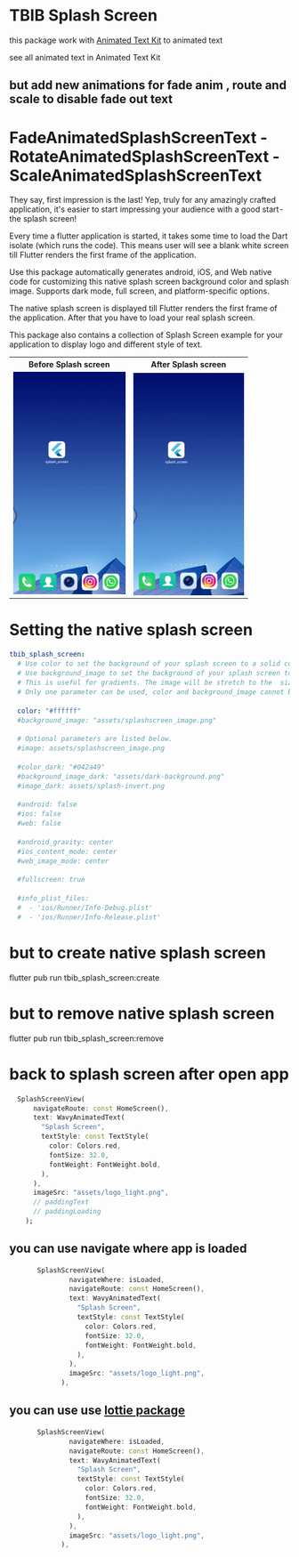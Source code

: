 # TBIB Splash Screen

this package work with
[Animated Text Kit](https://pub.dev/packages/animated_text_kit)
to animated text 

see all animated text in Animated Text Kit

## but add new animations for fade anim , route and scale to disable fade out text 

# FadeAnimatedSplashScreenText - RotateAnimatedSplashScreenText - ScaleAnimatedSplashScreenText


They say, first impression is the last! Yep, truly for any amazingly crafted application, it's easier to start impressing your audience with a good start - the splash screen!

Every time a flutter application is started, it takes some time to load the Dart isolate (which runs the code). This means user will see a blank white screen till Flutter renders the first frame of the application.

Use this package automatically generates android, iOS, and Web native code for customizing this native splash screen background color and splash image. Supports dark mode, full screen, and platform-specific options.

The native splash screen is displayed till Flutter renders the first frame of the application. After that you have to load your real splash screen.

This package also contains a collection of Splash Screen example for your application to display logo and different style of text.

<table>
<tr><th>Before Splash screen</th><th>After Splash screen</th></tr>
<tr><td><img src="https://raw.githubusercontent.com/the-best-is-best/tbib_splash_screen/master/src/Before_Splash.gif" height = "400px"></td><td><img src="https://raw.githubusercontent.com/the-best-is-best/tbib_splash_screen/master/src/After_Splash.gif" align = "right" height = "400px"></td></tr>
</table>

# Setting the native splash screen
```yaml
tbib_splash_screen:
  # Use color to set the background of your splash screen to a solid color.
  # Use background_image to set the background of your splash screen to a png image.
  # This is useful for gradients. The image will be stretch to the  size of the app.
  # Only one parameter can be used, color and background_image cannot both be set.

  color: "#ffffff"
  #background_image: "assets/splashscreen_image.png"

  # Optional parameters are listed below.
  #image: assets/splashscreen_image.png

  #color_dark: "#042a49"
  #background_image_dark: "assets/dark-background.png"
  #image_dark: assets/splash-invert.png

  #android: false
  #ios: false
  #web: false

  #android_gravity: center
  #ios_content_mode: center
  #web_image_mode: center

  #fullscreen: true

  #info_plist_files:
  #  - 'ios/Runner/Info-Debug.plist'
  #  - 'ios/Runner/Info-Release.plist'
```

# but to create native splash screen 

flutter pub run tbib_splash_screen:create

# but to remove native splash screen 

flutter pub run tbib_splash_screen:remove

# back to splash screen after open app

```dart
  SplashScreenView(
      navigateRoute: const HomeScreen(),
      text: WavyAnimatedText(
        "Splash Screen",
        textStyle: const TextStyle(
          color: Colors.red,
          fontSize: 32.0,
          fontWeight: FontWeight.bold,
        ),
      ),
      imageSrc: "assets/logo_light.png",
      // paddingText
      // paddingLoading
    );
 ```

## you can use navigate where app is loaded 

```dart
       SplashScreenView(
               navigateWhere: isLoaded,
               navigateRoute: const HomeScreen(),
               text: WavyAnimatedText(
                 "Splash Screen",
                 textStyle: const TextStyle(
                   color: Colors.red,
                   fontSize: 32.0,
                   fontWeight: FontWeight.bold,
                 ),
               ),
               imageSrc: "assets/logo_light.png",
             ),
 ```


## you can use use  [lottie package](https://pub.dev/packages/animated_text_kit)


```dart
       SplashScreenView(
               navigateWhere: isLoaded,
               navigateRoute: const HomeScreen(),
               text: WavyAnimatedText(
                 "Splash Screen",
                 textStyle: const TextStyle(
                   color: Colors.red,
                   fontSize: 32.0,
                   fontWeight: FontWeight.bold,
                 ),
               ),
               imageSrc: "assets/logo_light.png",
             ),
 ```